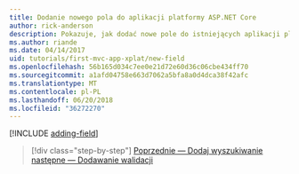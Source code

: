 ```yaml
---
title: Dodanie nowego pola do aplikacji platformy ASP.NET Core
author: rick-anderson
description: Pokazuje, jak dodać nowe pole do istniejących aplikacji platformy ASP.NET Core EF/MVC.
ms.author: riande
ms.date: 04/14/2017
uid: tutorials/first-mvc-app-xplat/new-field
ms.openlocfilehash: 56b165d034c7ee0e21d72e60d36c06cbe434ff70
ms.sourcegitcommit: a1afd04758e663d7062a5bfa8a0d4dca38f42afc
ms.translationtype: MT
ms.contentlocale: pl-PL
ms.lasthandoff: 06/20/2018
ms.locfileid: "36272270"
---
```

[!INCLUDE [adding-field](../../includes/mvc-intro/new-field.md)]

> [!div class="step-by-step"]
> [Poprzednie — Dodaj wyszukiwanie](search.md)
> [następne — Dodawanie walidacji](validation.md)  
